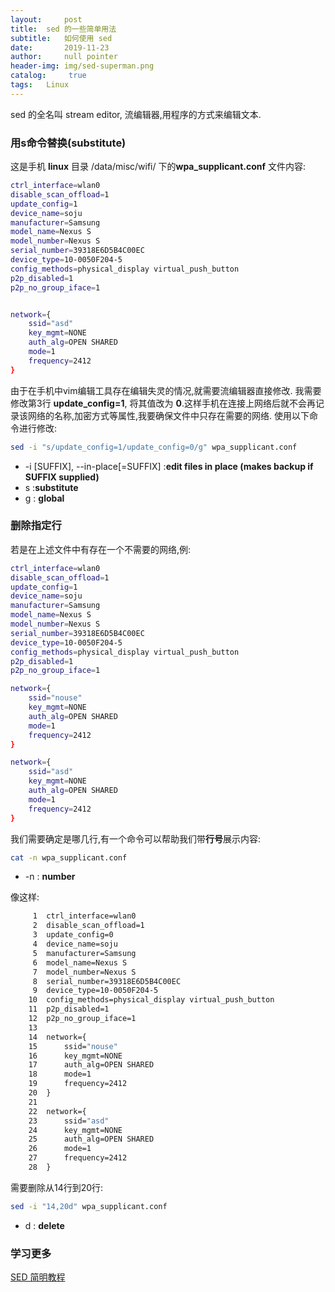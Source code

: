 ```yaml
---
layout:     post
title:	sed 的一些简单用法
subtitle:   如何使用 sed
date:       2019-11-23
author: 	null pointer
header-img: img/sed-superman.png
catalog: 	 true
tags: 	Linux
---
```


sed 的全名叫 stream editor, 流编辑器,用程序的方式来编辑文本.
### 用s命令替换(substitute)
这是手机 **linux** 目录 /data/misc/wifi/ 下的**wpa_supplicant.conf** 文件内容:
```bash
ctrl_interface=wlan0
disable_scan_offload=1
update_config=1
device_name=soju
manufacturer=Samsung
model_name=Nexus S
model_number=Nexus S
serial_number=39318E6D5B4C00EC
device_type=10-0050F204-5
config_methods=physical_display virtual_push_button
p2p_disabled=1
p2p_no_group_iface=1


network={
	ssid="asd"
	key_mgmt=NONE
	auth_alg=OPEN SHARED
	mode=1
	frequency=2412
}
```
由于在手机中vim编辑工具存在编辑失灵的情况,就需要流编辑器直接修改.
我需要修改第3行 **update_config=1**, 将其值改为 **0**.这样手机在连接上网络后就不会再记录该网络的名称,加密方式等属性,我要确保文件中只存在需要的网络.
使用以下命令进行修改:
```bash
sed -i "s/update_config=1/update_config=0/g" wpa_supplicant.conf
```
* -i [SUFFIX], --in-place[=SUFFIX] :**edit files in place (makes backup if SUFFIX supplied)**
* s :**substitute**
* g : **global**

### 删除指定行
若是在上述文件中有存在一个不需要的网络,例:
```bash
ctrl_interface=wlan0
disable_scan_offload=1
update_config=1
device_name=soju
manufacturer=Samsung
model_name=Nexus S
model_number=Nexus S
serial_number=39318E6D5B4C00EC
device_type=10-0050F204-5
config_methods=physical_display virtual_push_button
p2p_disabled=1
p2p_no_group_iface=1

network={
	ssid="nouse"
	key_mgmt=NONE
	auth_alg=OPEN SHARED
	mode=1
	frequency=2412
}

network={
	ssid="asd"
	key_mgmt=NONE
	auth_alg=OPEN SHARED
	mode=1
	frequency=2412
}
```
我们需要确定是哪几行,有一个命令可以帮助我们带**行号**展示内容:
```bash
cat -n wpa_supplicant.conf
```
* -n : **number**

像这样:
```bash
     1	ctrl_interface=wlan0
     2	disable_scan_offload=1
     3	update_config=0
     4	device_name=soju
     5	manufacturer=Samsung
     6	model_name=Nexus S
     7	model_number=Nexus S
     8	serial_number=39318E6D5B4C00EC
     9	device_type=10-0050F204-5
    10	config_methods=physical_display virtual_push_button
    11	p2p_disabled=1
    12	p2p_no_group_iface=1
    13	
    14	network={
    15		ssid="nouse"
    16		key_mgmt=NONE
    17		auth_alg=OPEN SHARED
    18		mode=1
    19		frequency=2412
    20	}
    21	
    22	network={
    23		ssid="asd"
    24		key_mgmt=NONE
    25		auth_alg=OPEN SHARED
    26		mode=1
    27		frequency=2412
    28	}
```
需要删除从14行到20行:
```bash
sed -i "14,20d" wpa_supplicant.conf
```
* d : **delete**


### 学习更多
[SED 简明教程](https://coolshell.cn/articles/9104.html)
